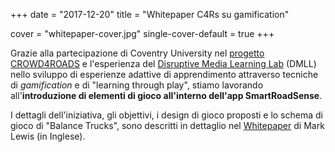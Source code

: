 +++
date = "2017-12-20"
title = "Whitepaper C4Rs su gamification"

cover = "whitepaper-cover.jpg"
single-cover-default = true
+++

Grazie alla partecipazione di Coventry University nel [progetto CROWD4ROADS](http://www.c4rs.eu) e l'esperienza del [Disruptive Media Learning Lab](https://dmll.org.uk/)&nbsp;(DMLL) nello sviluppo di esperienze adattive di apprendimento attraverso tecniche di *gamification* e di "learning through play", stiamo lavorando all'**introduzione di elementi di gioco all'interno dell'app SmartRoadSense**.

I dettagli dell'iniziativa, gli objettivi, i design di gioco proposti e lo schema di gioco di "Balance Trucks", sono descritti in dettaglio nel [Whitepaper](http://www.c4rs.eu/news/whitepaper-lewis-crowd-sensing-and-gamification/) di Mark Lewis&nbsp;(in Inglese).
